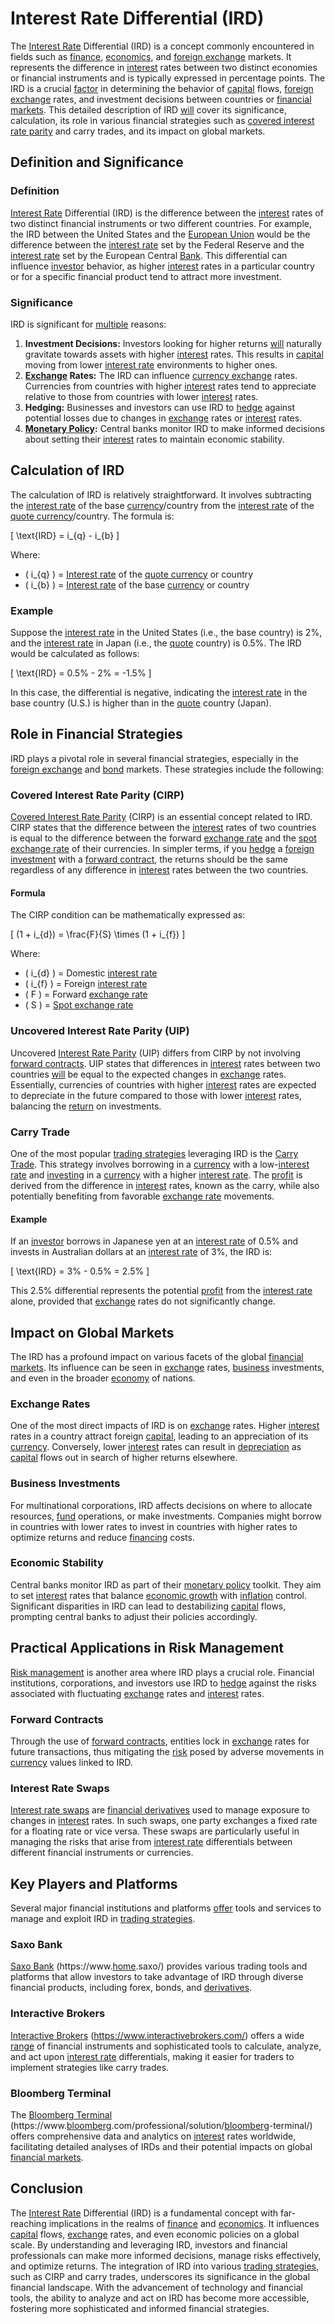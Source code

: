 # Interest Rate Differential (IRD)

The [Interest Rate](../i/interest_rate.md) Differential (IRD) is a concept commonly encountered in fields such as [finance](../f/finance.md), [economics](../e/economics.md), and [foreign exchange](../f/foreign_exchange.md) markets. It represents the difference in [interest](../i/interest.md) rates between two distinct economies or financial instruments and is typically expressed in percentage points. The IRD is a crucial [factor](../f/factor.md) in determining the behavior of [capital](../c/capital.md) flows, [foreign exchange](../f/foreign_exchange.md) rates, and investment decisions between countries or [financial markets](../f/financial_market.md). This detailed description of IRD [will](../w/will.md) cover its significance, calculation, its role in various financial strategies such as [covered interest rate parity](../c/covered_interest_rate_parity.md) and carry trades, and its impact on global markets.

## Definition and Significance

### Definition
[Interest Rate](../i/interest_rate.md) Differential (IRD) is the difference between the [interest](../i/interest.md) rates of two distinct financial instruments or two different countries. For example, the IRD between the United States and the [European Union](../e/european_union_(eu).md) would be the difference between the [interest rate](../i/interest_rate.md) set by the Federal Reserve and the [interest rate](../i/interest_rate.md) set by the European Central [Bank](../b/bank.md). This differential can influence [investor](../i/investor.md) behavior, as higher [interest](../i/interest.md) rates in a particular country or for a specific financial product tend to attract more investment.

### Significance
IRD is significant for [multiple](../m/multiple.md) reasons:
1. **Investment Decisions:** Investors looking for higher returns [will](../w/will.md) naturally gravitate towards assets with higher [interest](../i/interest.md) rates. This results in [capital](../c/capital.md) moving from lower [interest rate](../i/interest_rate.md) environments to higher ones.
2. **[Exchange](../e/exchange.md) Rates:** The IRD can influence [currency exchange](../c/currency_exchange.md) rates. Currencies from countries with higher [interest](../i/interest.md) rates tend to appreciate relative to those from countries with lower [interest](../i/interest.md) rates.
3. **Hedging:** Businesses and investors can use IRD to [hedge](../h/hedge.md) against potential losses due to changes in [exchange](../e/exchange.md) rates or [interest](../i/interest.md) rates.
4. **[Monetary Policy](../m/monetary_policy.md):** Central banks monitor IRD to make informed decisions about setting their [interest](../i/interest.md) rates to maintain economic stability.

## Calculation of IRD

The calculation of IRD is relatively straightforward. It involves subtracting the [interest rate](../i/interest_rate.md) of the base [currency](../c/currency.md)/country from the [interest rate](../i/interest_rate.md) of the [quote currency](../q/quote_currency.md)/country. The formula is:

\[ \text{IRD} = i_{q} - i_{b} \]

Where:
- \( i_{q} \) = [Interest rate](../i/interest_rate.md) of the [quote currency](../q/quote_currency.md) or country
- \( i_{b} \) = [Interest rate](../i/interest_rate.md) of the base [currency](../c/currency.md) or country

### Example
Suppose the [interest rate](../i/interest_rate.md) in the United States (i.e., the base country) is 2%, and the [interest rate](../i/interest_rate.md) in Japan (i.e., the [quote](../q/quote.md) country) is 0.5%. The IRD would be calculated as follows:

\[ \text{IRD} = 0.5\% - 2\% = -1.5\% \]

In this case, the differential is negative, indicating the [interest rate](../i/interest_rate.md) in the base country (U.S.) is higher than in the [quote](../q/quote.md) country (Japan).

## Role in Financial Strategies

IRD plays a pivotal role in several financial strategies, especially in the [foreign exchange](../f/foreign_exchange.md) and [bond](../b/bond.md) markets. These strategies include the following:

### Covered Interest Rate Parity (CIRP)

[Covered Interest Rate Parity](../c/covered_interest_rate_parity.md) (CIRP) is an essential concept related to IRD. CIRP states that the difference between the [interest](../i/interest.md) rates of two countries is equal to the difference between the forward [exchange rate](../e/exchange_rate.md) and the [spot exchange rate](../s/spot_exchange_rate.md) of their currencies. In simpler terms, if you [hedge](../h/hedge.md) a [foreign investment](../f/foreign_investment.md) with a [forward contract](../f/forward_contract.md), the returns should be the same regardless of any difference in [interest](../i/interest.md) rates between the two countries.

#### Formula
The CIRP condition can be mathematically expressed as:

\[ (1 + i_{d}) = \frac{F}{S} \times (1 + i_{f}) \]

Where:
- \( i_{d} \) = Domestic [interest rate](../i/interest_rate.md)
- \( i_{f} \) = Foreign [interest rate](../i/interest_rate.md)
- \( F \) = Forward [exchange rate](../e/exchange_rate.md)
- \( S \) = [Spot exchange rate](../s/spot_exchange_rate.md)

### Uncovered Interest Rate Parity (UIP)

Uncovered [Interest Rate Parity](../i/interest_rate_parity.md) (UIP) differs from CIRP by not involving [forward contracts](../f/forward_contracts.md). UIP states that differences in [interest](../i/interest.md) rates between two countries [will](../w/will.md) be equal to the expected changes in [exchange](../e/exchange.md) rates. Essentially, currencies of countries with higher [interest](../i/interest.md) rates are expected to depreciate in the future compared to those with lower [interest](../i/interest.md) rates, balancing the [return](../r/return.md) on investments.

### Carry Trade

One of the most popular [trading strategies](../t/trading_strategies.md) leveraging IRD is the [Carry Trade](../c/carry_trade.md). This strategy involves borrowing in a [currency](../c/currency.md) with a low-[interest rate](../i/interest_rate.md) and [investing](../i/investing.md) in a [currency](../c/currency.md) with a higher [interest rate](../i/interest_rate.md). The [profit](../p/profit.md) is derived from the difference in [interest](../i/interest.md) rates, known as the carry, while also potentially benefiting from favorable [exchange rate](../e/exchange_rate.md) movements.

#### Example

If an [investor](../i/investor.md) borrows in Japanese yen at an [interest rate](../i/interest_rate.md) of 0.5% and invests in Australian dollars at an [interest rate](../i/interest_rate.md) of 3%, the IRD is:

\[ \text{IRD} = 3\% - 0.5\% = 2.5\% \]

This 2.5% differential represents the potential [profit](../p/profit.md) from the [interest rate](../i/interest_rate.md) alone, provided that [exchange](../e/exchange.md) rates do not significantly change.

## Impact on Global Markets

The IRD has a profound impact on various facets of the global [financial markets](../f/financial_market.md). Its influence can be seen in [exchange](../e/exchange.md) rates, [business](../b/business.md) investments, and even in the broader [economy](../e/economy.md) of nations.

### Exchange Rates

One of the most direct impacts of IRD is on [exchange](../e/exchange.md) rates. Higher [interest](../i/interest.md) rates in a country attract foreign [capital](../c/capital.md), leading to an appreciation of its [currency](../c/currency.md). Conversely, lower [interest](../i/interest.md) rates can result in [depreciation](../d/depreciation.md) as [capital](../c/capital.md) flows out in search of higher returns elsewhere.

### Business Investments

For multinational corporations, IRD affects decisions on where to allocate resources, [fund](../f/fund.md) operations, or make investments. Companies might borrow in countries with lower rates to invest in countries with higher rates to optimize returns and reduce [financing](../f/financing.md) costs.

### Economic Stability

Central banks monitor IRD as part of their [monetary policy](../m/monetary_policy.md) toolkit. They aim to set [interest](../i/interest.md) rates that balance [economic growth](../e/economic_growth.md) with [inflation](../i/inflation.md) control. Significant disparities in IRD can lead to destabilizing [capital](../c/capital.md) flows, prompting central banks to adjust their policies accordingly.

## Practical Applications in Risk Management

[Risk management](../r/risk_management.md) is another area where IRD plays a crucial role. Financial institutions, corporations, and investors use IRD to [hedge](../h/hedge.md) against the risks associated with fluctuating [exchange](../e/exchange.md) rates and [interest](../i/interest.md) rates.

### Forward Contracts

Through the use of [forward contracts](../f/forward_contracts.md), entities lock in [exchange](../e/exchange.md) rates for future transactions, thus mitigating the [risk](../r/risk.md) posed by adverse movements in [currency](../c/currency.md) values linked to IRD.

### Interest Rate Swaps

[Interest rate swaps](../i/interest_rate_swaps.md) are [financial derivatives](../f/financial_derivatives.md) used to manage exposure to changes in [interest](../i/interest.md) rates. In such swaps, one party exchanges a fixed rate for a floating rate or vice versa. These swaps are particularly useful in managing the risks that arise from [interest rate](../i/interest_rate.md) differentials between different financial instruments or currencies.

## Key Players and Platforms

Several major financial institutions and platforms [offer](../o/offer.md) tools and services to manage and exploit IRD in [trading strategies](../t/trading_strategies.md).

### Saxo Bank
[Saxo Bank](../s/saxo_bank.md) (https://www.[home](../h/home.md).saxo/) provides various trading tools and platforms that allow investors to take advantage of IRD through diverse financial products, including forex, bonds, and [derivatives](../d/derivatives.md).

### Interactive Brokers
[Interactive Brokers](../i/interactive_brokers.md) (https://www.interactivebrokers.com/) offers a wide [range](../r/range.md) of financial instruments and sophisticated tools to calculate, analyze, and act upon [interest rate](../i/interest_rate.md) differentials, making it easier for traders to implement strategies like carry trades.

### Bloomberg Terminal
The [Bloomberg Terminal](../b/bloomberg_terminal.md) (https://www.[bloomberg](../b/bloomberg.md).com/professional/solution/[bloomberg](../b/bloomberg.md)-terminal/) offers comprehensive data and analytics on [interest](../i/interest.md) rates worldwide, facilitating detailed analyses of IRDs and their potential impacts on global [financial markets](../f/financial_market.md).

## Conclusion

The [Interest Rate](../i/interest_rate.md) Differential (IRD) is a fundamental concept with far-reaching implications in the realms of [finance](../f/finance.md) and [economics](../e/economics.md). It influences [capital](../c/capital.md) flows, [exchange](../e/exchange.md) rates, and even economic policies on a global scale. By understanding and leveraging IRD, investors and financial professionals can make more informed decisions, manage risks effectively, and optimize returns. The integration of IRD into various [trading strategies](../t/trading_strategies.md), such as CIRP and carry trades, underscores its significance in the global financial landscape. With the advancement of technology and financial tools, the ability to analyze and act on IRD has become more accessible, fostering more sophisticated and informed financial strategies.